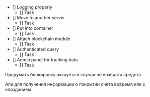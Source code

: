 * [] Logging properly
    * [] Task
* [] Move to another server
    * [] Task
* [] Put into container
    * [] Task
* [] Attach blockchain module
    * [] Task
* [] Authenticated query
    * [] Task
* [] Admin panel for tracking data
    * [] Task


Продумать блокировку аккаунта в случаи не возврата средств

Апи для получения информации о покрытии счета вовремя или с опозданием

